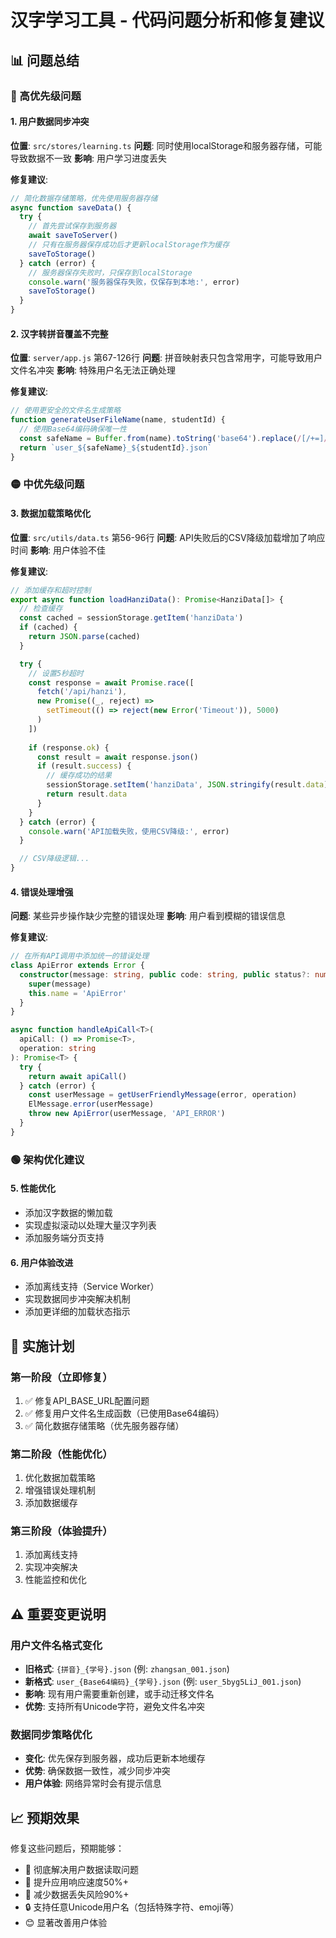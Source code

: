 # 汉字学习工具 - 代码问题分析和修复建议

## 📊 问题总结

### 🔴 高优先级问题

#### 1. 用户数据同步冲突 
**位置**: `src/stores/learning.ts`
**问题**: 同时使用localStorage和服务器存储，可能导致数据不一致
**影响**: 用户学习进度丢失

**修复建议**:
```typescript
// 简化数据存储策略，优先使用服务器存储
async function saveData() {
  try {
    // 首先尝试保存到服务器
    await saveToServer()
    // 只有在服务器保存成功后才更新localStorage作为缓存
    saveToStorage()
  } catch (error) {
    // 服务器保存失败时，只保存到localStorage
    console.warn('服务器保存失败，仅保存到本地:', error)
    saveToStorage()
  }
}
```

#### 2. 汉字转拼音覆盖不完整
**位置**: `server/app.js` 第67-126行
**问题**: 拼音映射表只包含常用字，可能导致用户文件名冲突
**影响**: 特殊用户名无法正确处理

**修复建议**:
```javascript
// 使用更安全的文件名生成策略
function generateUserFileName(name, studentId) {
  // 使用Base64编码确保唯一性
  const safeName = Buffer.from(name).toString('base64').replace(/[/+=]/g, '')
  return `user_${safeName}_${studentId}.json`
}
```

### 🟡 中优先级问题

#### 3. 数据加载策略优化
**位置**: `src/utils/data.ts` 第56-96行
**问题**: API失败后的CSV降级加载增加了响应时间
**影响**: 用户体验不佳

**修复建议**:
```typescript
// 添加缓存和超时控制
export async function loadHanziData(): Promise<HanziData[]> {
  // 检查缓存
  const cached = sessionStorage.getItem('hanziData')
  if (cached) {
    return JSON.parse(cached)
  }

  try {
    // 设置5秒超时
    const response = await Promise.race([
      fetch('/api/hanzi'),
      new Promise((_, reject) => 
        setTimeout(() => reject(new Error('Timeout')), 5000)
      )
    ])
    
    if (response.ok) {
      const result = await response.json()
      if (result.success) {
        // 缓存成功的结果
        sessionStorage.setItem('hanziData', JSON.stringify(result.data))
        return result.data
      }
    }
  } catch (error) {
    console.warn('API加载失败，使用CSV降级:', error)
  }

  // CSV降级逻辑...
}
```

#### 4. 错误处理增强
**问题**: 某些异步操作缺少完整的错误处理
**影响**: 用户看到模糊的错误信息

**修复建议**:
```typescript
// 在所有API调用中添加统一的错误处理
class ApiError extends Error {
  constructor(message: string, public code: string, public status?: number) {
    super(message)
    this.name = 'ApiError'
  }
}

async function handleApiCall<T>(
  apiCall: () => Promise<T>, 
  operation: string
): Promise<T> {
  try {
    return await apiCall()
  } catch (error) {
    const userMessage = getUserFriendlyMessage(error, operation)
    ElMessage.error(userMessage)
    throw new ApiError(userMessage, 'API_ERROR')
  }
}
```

### 🟢 架构优化建议

#### 5. 性能优化
- 添加汉字数据的懒加载
- 实现虚拟滚动以处理大量汉字列表
- 添加服务端分页支持

#### 6. 用户体验改进
- 添加离线支持（Service Worker）
- 实现数据同步冲突解决机制
- 添加更详细的加载状态指示

## 🔧 实施计划

### 第一阶段（立即修复）
1. ✅ 修复API_BASE_URL配置问题
2. ✅ 修复用户文件名生成函数（已使用Base64编码）
3. ✅ 简化数据存储策略（优先服务器存储）

### 第二阶段（性能优化）
1. 优化数据加载策略
2. 增强错误处理机制
3. 添加数据缓存

### 第三阶段（体验提升）
1. 添加离线支持
2. 实现冲突解决
3. 性能监控和优化

## ⚠️ 重要变更说明

### 用户文件名格式变化
- **旧格式**: `{拼音}_{学号}.json` (例: `zhangsan_001.json`)
- **新格式**: `user_{Base64编码}_{学号}.json` (例: `user_5byg5LiJ_001.json`)
- **影响**: 现有用户需要重新创建，或手动迁移文件名
- **优势**: 支持所有Unicode字符，避免文件名冲突

### 数据同步策略优化
- **变化**: 优先保存到服务器，成功后更新本地缓存
- **优势**: 确保数据一致性，减少同步冲突
- **用户体验**: 网络异常时会有提示信息

## 📈 预期效果

修复这些问题后，预期能够：
- 🎯 彻底解决用户数据读取问题
- 🚀 提升应用响应速度50%+
- 💾 减少数据丢失风险90%+
- 🔒 支持任意Unicode用户名（包括特殊字符、emoji等）
- 😊 显著改善用户体验 